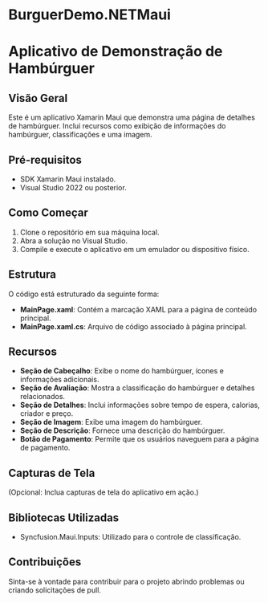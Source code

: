 # BurguerDemo.NETMaui
# Aplicativo de Demonstração de Hambúrguer

## Visão Geral

Este é um aplicativo Xamarin Maui que demonstra uma página de detalhes de hambúrguer. Inclui recursos como exibição de informações do hambúrguer, classificações e uma imagem.

## Pré-requisitos

- SDK Xamarin Maui instalado.
- Visual Studio 2022 ou posterior.

## Como Começar

1. Clone o repositório em sua máquina local.
2. Abra a solução no Visual Studio.
3. Compile e execute o aplicativo em um emulador ou dispositivo físico.

## Estrutura

O código está estruturado da seguinte forma:

- **MainPage.xaml**: Contém a marcação XAML para a página de conteúdo principal.
- **MainPage.xaml.cs**: Arquivo de código associado à página principal.

## Recursos

- **Seção de Cabeçalho**: Exibe o nome do hambúrguer, ícones e informações adicionais.
- **Seção de Avaliação**: Mostra a classificação do hambúrguer e detalhes relacionados.
- **Seção de Detalhes**: Inclui informações sobre tempo de espera, calorias, criador e preço.
- **Seção de Imagem**: Exibe uma imagem do hambúrguer.
- **Seção de Descrição**: Fornece uma descrição do hambúrguer.
- **Botão de Pagamento**: Permite que os usuários naveguem para a página de pagamento.

## Capturas de Tela

(Opcional: Inclua capturas de tela do aplicativo em ação.)

## Bibliotecas Utilizadas

- Syncfusion.Maui.Inputs: Utilizado para o controle de classificação.

## Contribuições

Sinta-se à vontade para contribuir para o projeto abrindo problemas ou criando solicitações de pull.

